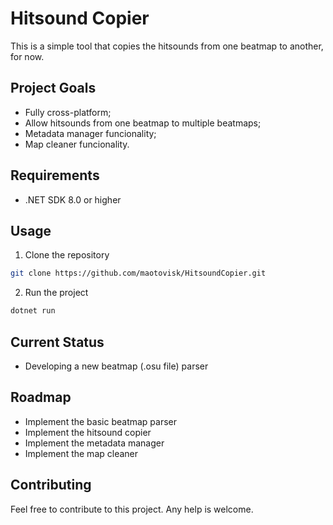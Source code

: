 # Hitsound Copier

This is a simple tool that copies the hitsounds from one beatmap to another, for now.

## Project Goals

- Fully cross-platform;
- Allow hitsounds from one beatmap to multiple beatmaps;
- Metadata manager funcionality;
- Map cleaner funcionality.

## Requirements

- .NET SDK 8.0 or higher

## Usage

1. Clone the repository

```bash
git clone https://github.com/maotovisk/HitsoundCopier.git
```

2. Run the project

```bash
dotnet run
```

## Current Status

- Developing a new beatmap (.osu file) parser

## Roadmap

- Implement the basic beatmap parser
- Implement the hitsound copier
- Implement the metadata manager
- Implement the map cleaner

## Contributing

Feel free to contribute to this project. Any help is welcome.
